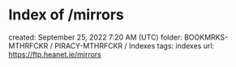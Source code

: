 # Index of /mirrors

created: September 25, 2022 7:20 AM (UTC)
folder: BOOKMRKS-MTHRFCKR / PIRACY-MTHRFCKR / Indexes
tags: indexes
url: https://ftp.heanet.ie/mirrors